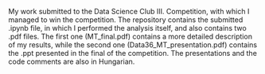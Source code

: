 My work submitted to the Data Science Club III. Competition, with which I managed to win the competition. The repository contains the submitted .ipynb file, in which I performed the analysis itself, and also contains two .pdf files. The first one (MT_final.pdf) contains a more detailed description of my results, while the second one (Data36_MT_presentation.pdf) contains the .ppt presented in the final of the competition. The presentations and the code comments are also in Hungarian.
